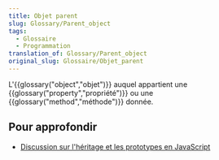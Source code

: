 ```yaml
---
title: Objet parent
slug: Glossary/Parent_object
tags:
  - Glossaire
  - Programmation
translation_of: Glossary/Parent_object
original_slug: Glossaire/Objet_parent
---
```

L'{{glossary("object","objet")}} auquel appartient une {{glossary("property","propriété")}} ou une {{glossary("method","méthode")}} donnée.

## Pour approfondir

- [Discussion sur l'héritage et les prototypes en JavaScript](/fr/docs/Web/JavaScript/Héritage_et_chaîne_de_prototypes)
